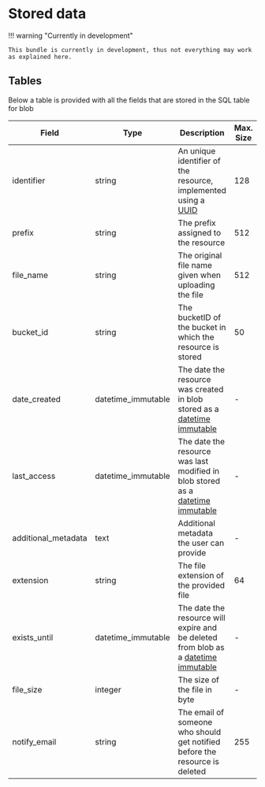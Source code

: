 # Stored data

!!! warning "Currently in development"

    This bundle is currently in development, thus not everything may work as explained here.

## Tables
Below a table is provided with all the fields that are stored in the SQL table for blob

| Field               | Type                | Description                                                                                                                                     | Max. Size |
|---------------------|---------------------|-------------------------------------------------------------------------------------------------------------------------------------------------|-----------|
| identifier          | string              | An unique identifier of the resource, implemented using a [UUID](https://en.wikipedia.org/wiki/Universally_unique_identifier)                   | 128       |
| prefix              | string              | The prefix assigned to the resource                                                                                                             | 512       |
| file_name           | string              | The original file name given when uploading the file                                                                                            | 512       |
| bucket_id           | string              | The bucketID of the bucket in which the resource is stored                                                                                      | 50        |
| date_created        | datetime_immutable  | The date the resource was created in blob stored as a [datetime immutable](https://www.php.net/manual/de/class.datetimeimmutable.php)           | -         |
| last_access         | datetime_immutable  | The date the resource was last modified in blob stored as a [datetime immutable](https://www.php.net/manual/de/class.datetimeimmutable.php)     | -         |
| additional_metadata | text                | Additional metadata the user can provide                                                                                                        | -         |
| extension           | string              | The file extension of the provided file                                                                                                         | 64        |
| exists_until        | datetime_immutable  | The date the resource will expire and be deleted from blob as a [datetime immutable](https://www.php.net/manual/de/class.datetimeimmutable.php) | -         |
| file_size           | integer             | The size of the file in byte                                                                                                                    | -         |
| notify_email        | string              | The email of someone who should get notified before the resource is deleted                                                                     | 255       |
